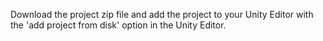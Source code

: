 Download the project zip file and add the project to your Unity Editor with the 'add project from disk' option in the Unity Editor.
